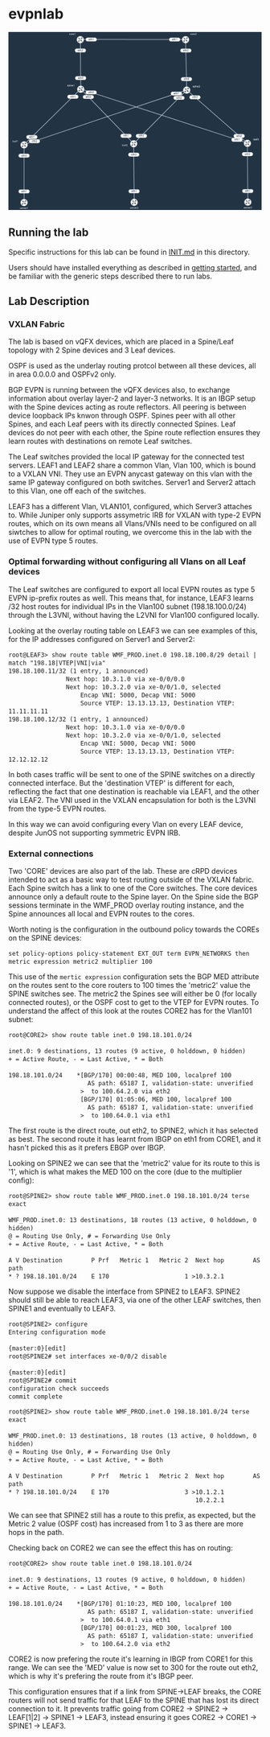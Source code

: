 # evpnlab

![evpnlab topology](https://raw.githubusercontent.com/topranks/homerlabs/main/labs/evpnlab/diagram.png)

## Running the lab

Specific instructions for this lab can be found in [INIT.md](INIT.md) in this directory.

Users should have installed everything as described in [getting started](../../getting_started.md), and be familiar with the generic steps described there to run labs.


## Lab Description

### VXLAN Fabric

The lab is based on vQFX devices, which are placed in a Spine/Leaf topology with 2 Spine devices and 3 Leaf devices.

OSPF is used as the underlay routing protcol between all these devices, all in area 0.0.0.0 and OSPFv2 only.

BGP EVPN is running between the vQFX devices also, to exchange information about overlay layer-2 and layer-3 networks.  It is an IBGP setup with the Spine devices acting as route reflectors.  All peering is between device loopback IPs knwon through OSPF.  Spines peer with all other Spines, and each Leaf peers with its directly connected Spines.  Leaf devices do not peer with each other, the Spine route reflection ensures they learn routes with destinations on remote Leaf switches.

The Leaf switches provided the local IP gateway for the connected test servers.  LEAF1 and LEAF2 share a common Vlan, Vlan 100, which is bound to a VXLAN VNI.  They use an EVPN anycast gateway on this vlan with the same IP gateway configured on both switches.  Server1 and Server2 attach to this Vlan, one off each of the switches.

LEAF3 has a different Vlan, VLAN101, configured, which Server3 attaches to.  While Juniper only supports assymetric IRB for VXLAN with type-2 EVPN routes, which on its own means all Vlans/VNIs need to be configured on all siwtches to allow for optimal routing, we overcome this in the lab with the use of EVPN type 5 routes.

### Optimal forwarding without configuring all Vlans on all Leaf devices

The Leaf switches are configured to export all local EVPN routes as type 5 EVPN ip-prefix routes as well.  This means that, for instance, LEAF3 learns /32 host routes for individual IPs in the Vlan100 subnet (198.18.100.0/24) through the L3VNI, without having the L2VNI for Vlan100 configured locally.  

Looking at the overlay routing table on LEAF3 we can see examples of this, for the IP addresses configured on Server1 and Server2:

```
root@LEAF3> show route table WMF_PROD.inet.0 198.18.100.8/29 detail | match "198.18|VTEP|VNI|via"         
198.18.100.11/32 (1 entry, 1 announced)
                Next hop: 10.3.1.0 via xe-0/0/0.0
                Next hop: 10.3.2.0 via xe-0/0/1.0, selected
                    Encap VNI: 5000, Decap VNI: 5000
                    Source VTEP: 13.13.13.13, Destination VTEP: 11.11.11.11
198.18.100.12/32 (1 entry, 1 announced)
                Next hop: 10.3.1.0 via xe-0/0/0.0
                Next hop: 10.3.2.0 via xe-0/0/1.0, selected
                    Encap VNI: 5000, Decap VNI: 5000
                    Source VTEP: 13.13.13.13, Destination VTEP: 12.12.12.12
```

In both cases traffic will be sent to one of the SPINE switches on a directly connected interface.  But the 'destination VTEP' is different for each, reflecting the fact that one destination is reachable via LEAF1, and the other via LEAF2.  The VNI used in the VXLAN encapsulation for both is the L3VNI from the type-5 EVPN routes.

In this way we can avoid configuring every Vlan on every LEAF device, despite JunOS not supporting symmetric EVPN IRB.

### External connections 

Two 'CORE' devices are also part of the lab.  These are cRPD devices intended to act as a basic way to test routing outside of the VXLAN fabric.  Each Spine switch has a link to one of the Core switches.  The core devices announce only a default route to the Spine layer.  On the Spine side the BGP sessions terminate in the WMF_PROD overlay routing instance, and the Spine announces all local and EVPN routes to the cores.

Worth noting is the configuration in the outbound policy towards the COREs on the SPINE devices:
```
set policy-options policy-statement EXT_OUT term EVPN_NETWORKS then metric expression metric2 multiplier 100
```

This use of the `mertic expression` configuration sets the BGP MED attribute on the routes sent to the core routers to 100 times the 'metric2' value the SPINE switches see.  The metric2 the Spines see will either be 0 (for locally connected routes), or the OSPF cost to get to the VTEP for EVPN routes.  To understand the affect of this look at the routes CORE2 has for the Vlan101 subnet:
```
root@CORE2> show route table inet.0 198.18.101.0/24          

inet.0: 9 destinations, 13 routes (9 active, 0 holddown, 0 hidden)
+ = Active Route, - = Last Active, * = Both

198.18.101.0/24    *[BGP/170] 00:00:48, MED 100, localpref 100
                      AS path: 65187 I, validation-state: unverified
                    >  to 100.64.2.0 via eth2
                    [BGP/170] 01:05:06, MED 100, localpref 100
                      AS path: 65187 I, validation-state: unverified
                    >  to 100.64.0.1 via eth1
```

The first route is the direct route, out eth2, to SPINE2, which it has selected as best.  The second route it has learnt from IBGP on eth1 from CORE1, and it hasn't picked this as it prefers EBGP over IBGP.

Looking on SPINE2 we can see that the 'metric2' value for its route to this is '1', which is what makes the MED 100 on the core (due to the multiplier config):
```
root@SPINE2> show route table WMF_PROD.inet.0 198.18.101.0/24 terse exact 

WMF_PROD.inet.0: 13 destinations, 18 routes (13 active, 0 holddown, 0 hidden)
@ = Routing Use Only, # = Forwarding Use Only
+ = Active Route, - = Last Active, * = Both

A V Destination        P Prf   Metric 1   Metric 2  Next hop        AS path
* ? 198.18.101.0/24    E 170                     1 >10.3.2.1
```

Now suppose we disable the interface from SPINE2 to LEAF3.  SPINE2 should still be able to reach LEAF3, via one of the other LEAF switches, then SPINE1 and eventually to LEAF3.  
```
root@SPINE2> configure 
Entering configuration mode

{master:0}[edit]
root@SPINE2# set interfaces xe-0/0/2 disable 

{master:0}[edit]
root@SPINE2# commit 
configuration check succeeds
commit complete
```
```
root@SPINE2> show route table WMF_PROD.inet.0 198.18.101.0/24 terse exact    

WMF_PROD.inet.0: 13 destinations, 18 routes (13 active, 0 holddown, 0 hidden)
@ = Routing Use Only, # = Forwarding Use Only
+ = Active Route, - = Last Active, * = Both

A V Destination        P Prf   Metric 1   Metric 2  Next hop        AS path
* ? 198.18.101.0/24    E 170                     3 >10.1.2.1
                                                    10.2.2.1
```

We can see that SPINE2 still has a route to this prefix, as expected, but the Metric 2 value (OSPF cost) has increased from 1 to 3 as there are more hops in the path.  

Checking back on CORE2 we can see the effect this has on routing:
```
root@CORE2> show route table inet.0 198.18.101.0/24    

inet.0: 9 destinations, 13 routes (9 active, 0 holddown, 0 hidden)
+ = Active Route, - = Last Active, * = Both

198.18.101.0/24    *[BGP/170] 01:10:23, MED 100, localpref 100
                      AS path: 65187 I, validation-state: unverified
                    >  to 100.64.0.1 via eth1
                    [BGP/170] 00:01:23, MED 300, localpref 100
                      AS path: 65187 I, validation-state: unverified
                    >  to 100.64.2.0 via eth2
```

CORE2 is now prefering the route it's learning in IBGP from CORE1 for this range.  We can see the 'MED' value is now set to 300 for the route out eth2, which is why it's prefering the route from it's IBGP peer.

This configuration ensures that if a link from SPINE->LEAF breaks, the CORE routers will not send traffic for that LEAF to the SPINE that has lost its direct connection to it.  It prevents traffic going from CORE2 -> SPINE2 -> LEAF[1|2] -> SPINE1 -> LEAF3, instead ensuring it goes CORE2 -> CORE1 -> SPINE1 -> LEAF3.

